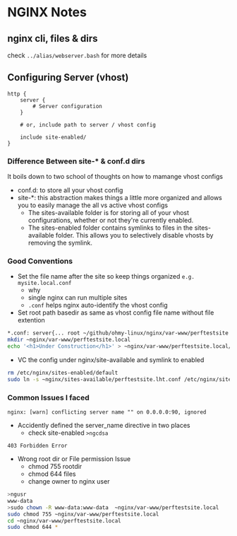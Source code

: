 # NGINX Notes

## nginx cli, files & dirs

check `../alias/webserver.bash` for more details

## Configuring Server (vhost)

```
http {
    server {
        # Server configuration
    }

    # or, include path to server / vhost config 

    include site-enabled/
}
```



### Difference Between site-* & conf.d dirs

It boils down to two school of thoughts on how to mamange vhost configs
- conf.d: to store all your vhost config
- site-*: this abstraction makes things a little more organized and allows you to easily manage the all vs active vhost configs
  - The sites-available folder is for storing all of your vhost configurations, whether or not they're currently enabled.
  - The sites-enabled folder contains symlinks to files in the sites-available folder. This allows you to selectively disable vhosts by removing the symlink.

### Good Conventions
- Set the file name after the site so keep things organized `e.g. mysite.local.conf`
  - why
  -   single nginx can run multiple sites
  -   `.conf` helps nginx auto-identify the vhost config
- Set root path basedir as same as vhost config file name without file extention 
```bash
*.conf: server{... root ~/github/ohmy-linux/nginx/var-www/perftestsite.local}
mkdir ~nginx/var-www/perftestsite.local
echo '<h1>Under Construction</h1>' > ~nginx/var-www/perftestsite.local/index.html
```
- VC the config under nginx/site-available and symlink to enabled 

```bash
rm /etc/nginx/sites-enabled/default
sudo ln -s ~nginx/sites-available/perftestsite.lht.conf /etc/nginx/sites-enabled/default
```
### Common Issues I faced

`nginx: [warn] conflicting server name "" on 0.0.0.0:90, ignored`

- Accidently defined the server_name directive in two places
  - check site-enabled `>ngcdsa`

`403 Forbidden Error`
- Wrong root dir or File permission Issue
  - chmod 755 rootdir
  - chmod 644 files
  - change owner to nginx user 
```bash
>ngusr 
www-data
>sudo chown -R www-data:www-data  ~nginx/var-www/perftestsite.local
sudo chmod 755 ~nginx/var-www/perftestsite.local
cd ~nginx/var-www/perftestsite.local
sudo chmod 644 *
```

